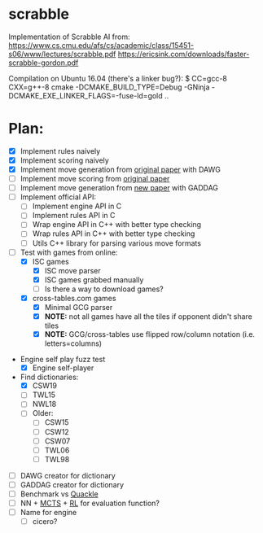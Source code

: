 scrabble
========

Implementation of Scrabble AI from:
    https://www.cs.cmu.edu/afs/cs/academic/class/15451-s06/www/lectures/scrabble.pdf
    https://ericsink.com/downloads/faster-scrabble-gordon.pdf


Compilation on Ubuntu 16.04 (there's a linker bug?):
    $ CC=gcc-8 CXX=g++-8 cmake -DCMAKE_BUILD_TYPE=Debug -GNinja -DCMAKE_EXE_LINKER_FLAGS=-fuse-ld=gold ..


# Plan:
- [x] Implement rules naively
- [x] Implement scoring naively
- [x] Implement move generation from [original paper](https://www.cs.cmu.edu/afs/cs/academic/class/15451-s06/www/lectures/scrabble.pdf) with DAWG
- [ ] Implement move scoring from [original paper](https://www.cs.cmu.edu/afs/cs/academic/class/15451-s06/www/lectures/scrabble.pdf)
- [ ] Implement move generation from [new paper](https://ericsink.com/downloads/faster-scrabble-gordon.pdf) with GADDAG
- [ ] Implement official API:
    - [ ] Implement engine API in C
    - [ ] Implement rules API in C
    - [ ] Wrap engine API in C++ with better type checking
    - [ ] Wrap rules API in C++ with better type checking
    - [ ] Utils C++ library for parsing various move formats
- [ ] Test with games from online:
  - [x] ISC games
    - [x] ISC move parser
    - [x] ISC games grabbed manually
    - [ ] Is there a way to download games?
  - [x] cross-tables.com games
    - [x] Minimal GCG parser
    - [x] **NOTE:** not all games have all the tiles if opponent didn't share tiles
    - [x] **NOTE:** GCG/cross-tables use flipped row/column notation (i.e. letters=columns)
- Engine self play fuzz test
    - [x] Engine self-player
- Find dictionaries:
  - [x] CSW19
  - [ ] TWL15
  - [ ] NWL18
  - [ ] Older:
      - [ ] CSW15
      - [ ] CSW12
      - [ ] CSW07
      - [ ] TWL06
      - [ ] TWL98
- [ ] DAWG creator for dictionary
- [ ] GADDAG creator for dictionary
- [ ] Benchmark vs [Quackle](https://github.com/quackle/quackle)
- [ ] NN + [MCTS](https://en.wikipedia.org/wiki/Monte_Carlo_tree_search) + [RL](lilieanweng.github.io/lil-log/2018/02/19/a-long-peek-into-reinforcement-learning.html) for evaluation function?
- [ ] Name for engine
    - [ ] cicero?
